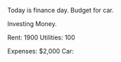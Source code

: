 Today is finance day. 
Budget for car. 

Investing Money.

Rent: 1900
Utilities: 100

Expenses: $2,000
Car: 